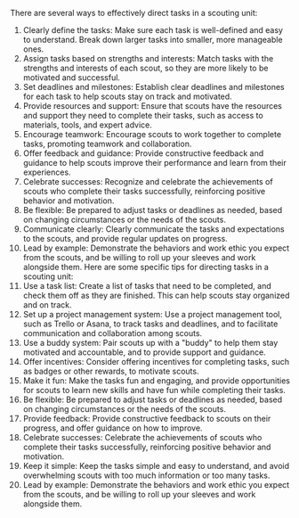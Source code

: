  There are several ways to effectively direct tasks in a scouting unit:

1. Clearly define the tasks: Make sure each task is well-defined and easy to understand. Break down larger tasks into smaller, more manageable ones.
2. Assign tasks based on strengths and interests: Match tasks with the strengths and interests of each scout, so they are more likely to be motivated and successful.
3. Set deadlines and milestones: Establish clear deadlines and milestones for each task to help scouts stay on track and motivated.
4. Provide resources and support: Ensure that scouts have the resources and support they need to complete their tasks, such as access to materials, tools, and expert advice.
5. Encourage teamwork: Encourage scouts to work together to complete tasks, promoting teamwork and collaboration.
6. Offer feedback and guidance: Provide constructive feedback and guidance to help scouts improve their performance and learn from their experiences.
7. Celebrate successes: Recognize and celebrate the achievements of scouts who complete their tasks successfully, reinforcing positive behavior and motivation.
8. Be flexible: Be prepared to adjust tasks or deadlines as needed, based on changing circumstances or the needs of the scouts.
9. Communicate clearly: Clearly communicate the tasks and expectations to the scouts, and provide regular updates on progress.
10. Lead by example: Demonstrate the behaviors and work ethic you expect from the scouts, and be willing to roll up your sleeves and work alongside them.
Here are some specific tips for directing tasks in a scouting unit:
1. Use a task list: Create a list of tasks that need to be completed, and check them off as they are finished. This can help scouts stay organized and on track.
2. Set up a project management system: Use a project management tool, such as Trello or Asana, to track tasks and deadlines, and to facilitate communication and collaboration among scouts.
3. Use a buddy system: Pair scouts up with a "buddy" to help them stay motivated and accountable, and to provide support and guidance.
4. Offer incentives: Consider offering incentives for completing tasks, such as badges or other rewards, to motivate scouts.
5. Make it fun: Make the tasks fun and engaging, and provide opportunities for scouts to learn new skills and have fun while completing their tasks.
6. Be flexible: Be prepared to adjust tasks or deadlines as needed, based on changing circumstances or the needs of the scouts.
7. Provide feedback: Provide constructive feedback to scouts on their progress, and offer guidance on how to improve.
8. Celebrate successes: Celebrate the achievements of scouts who complete their tasks successfully, reinforcing positive behavior and motivation.
9. Keep it simple: Keep the tasks simple and easy to understand, and avoid overwhelming scouts with too much information or too many tasks.
10. Lead by example: Demonstrate the behaviors and work ethic you expect from the scouts, and be willing to roll up your sleeves and work alongside them.